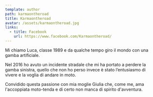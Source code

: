 ```yaml
---
template: author
path: karmaontheroad
title: Karmaontheroad
avatar: /assets/karmaontheroad.jpg
links:
  - title: Facebook
    url: https://www.facebook.com/Karmaontheroad/
---
```

Mi chiamo Luca, classe 1989 e da qualche tempo giro il mondo con una gamba artificiale.

Nel 2016 ho avuto un incidente stradale che mi ha portato a perdere la gamba sinistra, quello che non ho perso invece è stato l’entusiasmo di vivere e la voglia di andare in moto.

Convidido questa passione con mia moglie Giulia che, come me, ama l'accoppiata moto-tenda e di certo non manca di spirito d'avventura.
